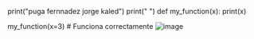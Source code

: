print("puga fernnadez jorge kaled")
print(" ")
def my_function(x):
    print(x)

my_function(x=3)  # Funciona correctamente
![image](https://github.com/user-attachments/assets/e25b0b82-2d7b-4060-b6dd-3c3e7e5590ff)
